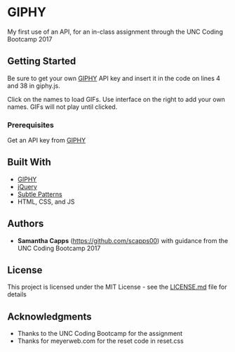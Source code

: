 # GIPHY

My first use of an API, for an in-class assignment through the UNC Coding Bootcamp 2017

## Getting Started

Be sure to get your own [GIPHY](https://developers.giphy.com/docs/) API key and insert it in the code on lines 4 and 38 in giphy.js.

Click on the names to load GIFs. Use interface on the right to add your own names. GIFs will not play until clicked.

### Prerequisites

Get an API key from [GIPHY](https://developers.giphy.com/docs/)

## Built With

* [GIPHY](https://developers.giphy.com/docs/)
* [jQuery](https://jquery.com/)
* [Subtle Patterns](https://www.toptal.com/designers/subtlepatterns/)
* HTML, CSS, and JS

## Authors

* **Samantha Capps** (https://github.com/scapps00) with guidance from the UNC Coding Bootcamp 2017

## License

This project is licensed under the MIT License - see the [LICENSE.md](LICENSE.md) file for details

## Acknowledgments

* Thanks to the UNC Coding Bootcamp for the assignment
* Thanks for meyerweb.com for the reset code in reset.css